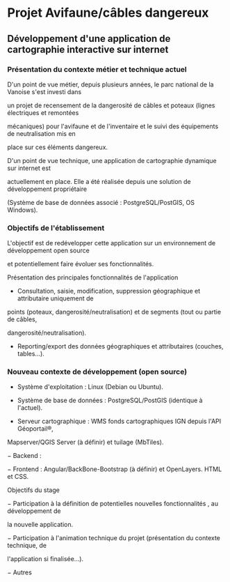 # Projet Avifaune/câbles dangereux

## Développement d'une application de cartographie interactive sur internet

### Présentation du contexte métier et technique actuel

D'un point de vue métier, depuis plusieurs années, le parc national de la Vanoise s'est investi dans

un projet de recensement de la dangerosité de câbles et poteaux (lignes électriques et remontées

mécaniques) pour l'avifaune et de l'inventaire et le suivi des équipements de neutralisation mis en

place sur ces éléments dangereux.

D'un point de vue technique, une application de cartographie dynamique sur internet est

actuellement en place. Elle a été réalisée depuis une solution de développement propriétaire

(Système de base de données associé : PostgreSQL/PostGIS, OS Windows).

### Objectifs de l'établissement

L'objectif est de redévelopper cette application sur un environnement de développement open source

et potentiellement faire évoluer ses fonctionnalités.

Présentation des principales fonctionnalités de l'application

- Consultation, saisie, modification, suppression géographique et attributaire uniquement de

points (poteaux, dangerosité/neutralisation) et de segments (tout ou partie de câbles,

dangerosité/neutralisation).

- Reporting/export des données géographiques et attributaires (couches, tables...).

### Nouveau contexte de développement (open source)

- Système d'exploitation : Linux (Debian ou Ubuntu).

- Système de base de données : PostgreSQL/PostGIS (identique à l'actuel).

- Serveur cartographique : WMS fonds cartographiques IGN depuis l'API Géoportail®,

Mapserver/QGIS Server (à définir) et tuilage (MbTiles).

− Backend : 

− Frontend : Angular/BackBone-Bootstrap (à définir) et OpenLayers. HTML et CSS.

Objectifs du stage

− Participation à la définition de potentielles nouvelles fonctionnalités , au développement de

la nouvelle application.

− Participation à l'animation technique du projet (présentation du contexte technique, de

l'application si finalisée...).

− Autres


